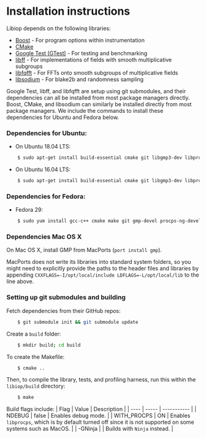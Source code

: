 # Installation instructions

Libiop depends on the following libraries:

* [Boost](https://www.boost.org/users/download/) - For program options within instrumentation
* [CMake](https://cmake.org/install/)
* [Google Test (GTest)](http://github.com/google/googletest) - For testing and benchmarking
* [libff](https://github.com/scipr-lab/libff) - For implementations of fields with smooth multiplicative subgroups
* [libfqfft](https://github.com/scipr-lab/libfqfft) - For FFTs onto smooth subgroups of multiplicative fields
* [libsodium](https://download.libsodium.org/doc/installation/) - For blake2b and randomness sampling

Google Test, libff, and libfqfft are setup using git submodules,
and their dependencies can all be installed from most package managers directly.
Boost, CMake, and libsodium can similarly be installed directly from most package managers.
We include the commands to install these dependencies for Ubuntu and Fedora below.

### Dependencies for Ubuntu:
* On Ubuntu 18.04 LTS:

```bash
    $ sudo apt-get install build-essential cmake git libgmp3-dev libprocps-dev libboost-all-dev libssl-dev libsodium-dev
```

* On Ubuntu 16.04 LTS:

```bash
    $ sudo apt-get install build-essential cmake git libgmp3-dev libprocps4-dev libboost-all-dev libssl-dev libsodium-dev
```

### Dependencies for Fedora:

* Fedora 29:

```bash
    $ sudo yum install gcc-c++ cmake make git gmp-devel procps-ng-devel boost-devel libsodium-devel
```


### Dependencies Mac OS X

On Mac OS X, install GMP from MacPorts (`port install gmp`).

MacPorts does not write its libraries into standard system folders, so you
might need to explicitly provide the paths to the header files and libraries by
appending `CXXFLAGS=-I/opt/local/include LDFLAGS=-L/opt/local/lib` to the line
above.

### Setting up git submodules and building

Fetch dependencies from their GitHub repos:

```bash
    $ git submodule init && git submodule update
```

Create a `build` folder:

```bash
    $ mkdir build; cd build
```

To create the Makefile:

```bash
    $ cmake ..
```

Then, to compile the library, tests, and profiling harness, run this within the `libiop/build`
directory:

```bash
    $ make
```

Build flags include:
| Flag | Value | Description |
| ---- | ----- | ----------- |
| NDEBUG | false | Enables debug mode. |
| WITH_PROCPS | ON | Enables `libprocps`, which is by default turned off since it is not supported on some systems such as MacOS. |
| -GNinja |  | Builds with `Ninja` instead. |
